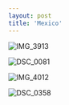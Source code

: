 ```yaml
---
layout: post
title: 'Mexico'
---
```


![IMG_3913](https://github.com/kathybeyer/kathybeyer.github.io/assets/121460653/9a61dc21-1395-4636-9973-ae67fdc880f9)

![DSC_0081](https://github.com/kathybeyer/kathybeyer.github.io/assets/121460653/2e6d5424-8c6f-47d0-a09b-a48022376480)

![IMG_4012](https://github.com/kathybeyer/kathybeyer.github.io/assets/121460653/d93f88f5-0a0f-408a-b8f6-8c625897510f)

![DSC_0358](https://github.com/kathybeyer/kathybeyer.github.io/assets/121460653/d9ab2f4d-e856-4d4f-8ce1-62454811a209)

